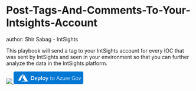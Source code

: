 # Post-Tags-And-Comments-To-Your-Intsights-Account
author: Shir Sabag - IntSights

This playbook will send a tag to your IntSights account for every IOC that was sent by IntSights
and seen in your environment so that you can further analyze the data in the IntSights platform.

<a href="https://portal.azure.com/#create/Microsoft.Template/uri/https%3A%2F%2Fraw.githubusercontent.com%2FAzure%2FAzure-Sentinel%2Fmaster%2FPlaybooks%2FPost-Tags-And-Comments-To-Your-Intsights-Account%2Fazuredeploy.json" target="_blank">
    <img src="https://aka.ms/deploytoazurebutton""/>
</a>
<a href="https://portal.azure.us/#create/Microsoft.Template/uri/https%3A%2F%2Fraw.githubusercontent.com%2FAzure%2FAzure-Sentinel%2Fmaster%2FPlaybooks%2FPost-Tags-And-Comments-To-Your-Intsights-Account%2Fazuredeploy.json" target="_blank">
<img src="https://raw.githubusercontent.com/Azure/azure-quickstart-templates/master/1-CONTRIBUTION-GUIDE/images/deploytoazuregov.png"/>
</a>
